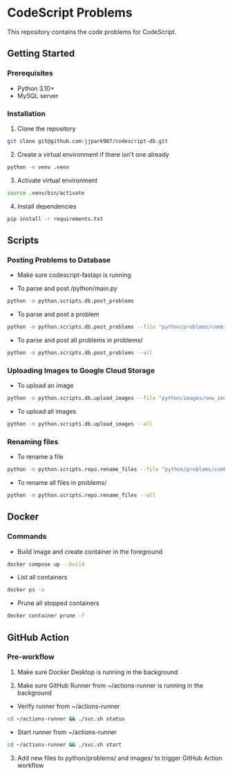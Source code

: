 # CodeScript Problems

This repository contains the code problems for CodeScript.

## Getting Started

### Prerequisites

- Python 3.10+
- MySQL server

### Installation

1. Clone the repository

```zsh
git clone git@github.com:jjpark987/codescript-db.git
```

2. Create a virtual environment if there isn't one already

```zsh
python -m venv .venv
```

3. Activate virtual environment

```zsh
source .venv/bin/activate
```

4. Install dependencies

```zsh
pip install -r requirements.txt
```

## Scripts

### Posting Problems to Database

- Make sure codescript-fastapi is running

- To parse and post /python/main.py

```zsh
python -m python.scripts.db.post_problems
```

- To parse and post a problem

```zsh
python -m python.scripts.db.post_problems --file "python/problems/combinatorics/counting/new_problem.py"
```

- To parse and post all problems in problems/

```zsh
python -m python.scripts.db.post_problems --all
```

### Uploading Images to Google Cloud Storage

- To upload an image

```zsh
python -m python.scripts.db.upload_images --file "python/images/new_image.png"
```

- To upload all images

```zsh
python -m python.scripts.db.upload_images --all
```

### Renaming files

- To rename a file

```zsh
python -m python.scripts.repo.rename_files --file "python/problems/combinatorics/counting/new_problem.py"
```

- To rename all files in problems/

```zsh
python -m python.scripts.repo.rename_files --all
```

## Docker

### Commands

- Build image and create container in the foreground

```zsh
docker compose up --build
```

- List all containers

```zsh
docker ps -a
```

- Prune all stopped containers

```zsh
docker container prune -f
```

## GitHub Action

### Pre-workflow

1. Make sure Docker Desktop is running in the background

2. Make sure GitHub Runner from ~/actions-runner is running in the background

- Verify runner from ~/actions-runner

```zsh
cd ~/actions-runner && ./svc.sh status
```

- Start runner from ~/actions-runner

```zsh
cd ~/actions-runner && ./svc.sh start
```

3. Add new files to python/problems/ and images/ to trigger GitHub Action workflow
